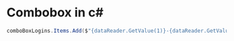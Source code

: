 # Combobox in c#

```c#
comboBoxLogins.Items.Add($"{dataReader.GetValue(1)}-{dataReader.GetValue(2)}");
```

